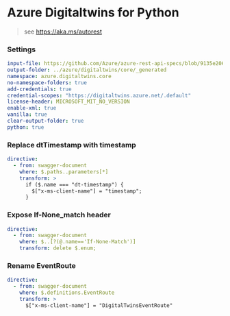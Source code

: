 # Azure Digitaltwins for Python

> see https://aka.ms/autorest

### Settings
``` yaml
input-file: https://github.com/Azure/azure-rest-api-specs/blob/9135e2063fba5479098437a9261e1f2b281fb624/specification/digitaltwins/data-plane/Microsoft.DigitalTwins/stable/2022-05-31/digitaltwins.json
output-folder: ../azure/digitaltwins/core/_generated
namespace: azure.digitaltwins.core
no-namespace-folders: true
add-credentials: true
credential-scopes: "https://digitaltwins.azure.net/.default"
license-header: MICROSOFT_MIT_NO_VERSION
enable-xml: true
vanilla: true
clear-output-folder: true
python: true
```

### Replace dtTimestamp with timestamp

```yaml
directive:
  - from: swagger-document
    where: $.paths..parameters[*]
    transform: >
      if ($.name === "dt-timestamp") {
        $["x-ms-client-name"] = "timestamp";
      }
```

### Expose If-None_match header

```yaml
directive:
  - from: swagger-document
    where: $..[?(@.name=='If-None-Match')]
    transform: delete $.enum;
```

### Rename EventRoute

```yaml
directive:
  - from: swagger-document
    where: $.definitions.EventRoute
    transform: >
      $["x-ms-client-name"] = "DigitalTwinsEventRoute"
```

